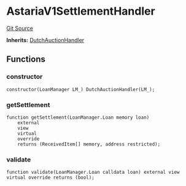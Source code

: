 # AstariaV1SettlementHandler
[Git Source](https://github.com/AstariaXYZ/starport/blob/22f00b954c780c3e2d90e9d0a8f83c4a2a3060ff/src/handlers/AstariaV1SettlementHandler.sol)

**Inherits:**
[DutchAuctionHandler](/src/handlers/DutchAuctionHandler.sol/contract.DutchAuctionHandler.md)


## Functions
### constructor


```solidity
constructor(LoanManager LM_) DutchAuctionHandler(LM_);
```

### getSettlement


```solidity
function getSettlement(LoanManager.Loan memory loan)
    external
    view
    virtual
    override
    returns (ReceivedItem[] memory, address restricted);
```

### validate


```solidity
function validate(LoanManager.Loan calldata loan) external view virtual override returns (bool);
```

